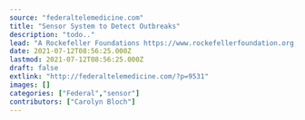 ```yaml
---
source: "federaltelemedicine.com"
title: "Sensor System to Detect Outbreaks"
description: "todo.."
lead: "A Rockefeller Foundations https://www.rockefellerfoundation.org, grant will enable collaborating with the Scripps Research Digital Trials Center in San Diego. The funding will enable the creation of a sensor-based early warning system for COVID-19 plus other viral outbreaks focusing on underrepresented and high risk communities. The Collaboration will enable expansion of the DETECT study https://detectstudy.org, which uses ..."
date: 2021-07-12T08:56:25.000Z
lastmod: 2021-07-12T08:56:25.000Z
draft: false
extlink: "http://federaltelemedicine.com/?p=9531"
images: []
categories: ["Federal","sensor"]
contributors: ["Carolyn Bloch"]
---
```


